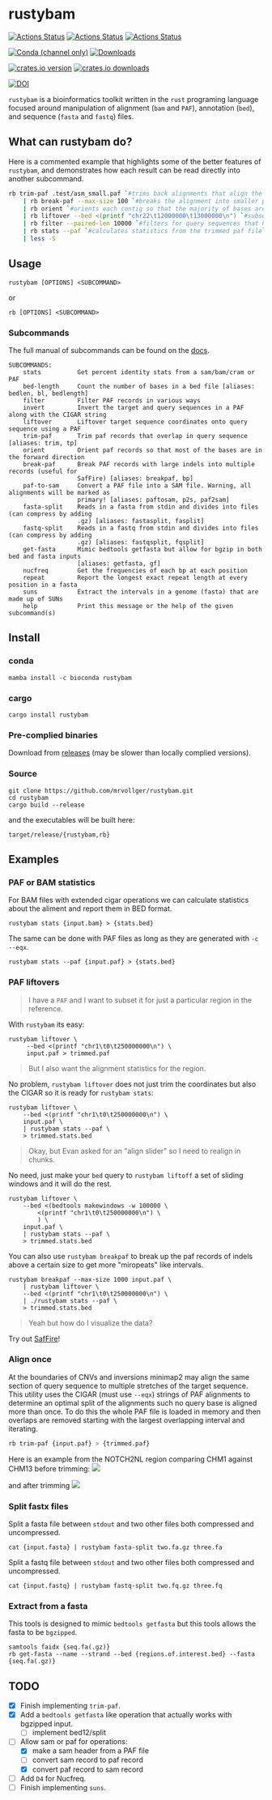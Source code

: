 # rustybam

[![Actions Status](https://github.com/mrvollger/rustybam/workflows/Test%20and%20Build/badge.svg)](https://github.com/mrvollger/rustybam/actions)
[![Actions Status](https://github.com/mrvollger/rustybam/workflows/Formatting/badge.svg)](https://github.com/mrvollger/rustybam/actions)
[![Actions Status](https://github.com/mrvollger/rustybam/workflows/Clippy/badge.svg)](https://github.com/mrvollger/rustybam/actions)

[![Conda (channel only)](https://img.shields.io/conda/vn/bioconda/rustybam?color=green)](https://anaconda.org/bioconda/rustybam)
[![Downloads](https://img.shields.io/conda/dn/bioconda/rustybam?color=green)](https://anaconda.org/bioconda/rustybam)

[![crates.io version](https://img.shields.io/crates/v/rustybam)](https://crates.io/crates/rustybam)
[![crates.io downloads](https://img.shields.io/crates/d/rustybam?color=orange&label=downloads)](https://crates.io/crates/rustybam)

[![DOI](https://zenodo.org/badge/351639424.svg)](https://zenodo.org/badge/latestdoi/351639424)

`rustybam` is a bioinformatics toolkit written in the `rust` programing language focused around manipulation of alignment (`bam` and `PAF`), annotation (`bed`), and sequence (`fasta` and `fastq`) files.

## What can rustybam do?

Here is a commented example that highlights some of the better features of `rustybam`, and demonstrates how each result can be read directly into another subcommand.

```bash
rb trim-paf .test/asm_small.paf `#trims back alignments that align the same query sequence more than once` \
    | rb break-paf --max-size 100 `#breaks the alignment into smaller pieces on indels of 100 bases or more` \
    | rb orient `#orients each contig so that the majority of bases are forward aligned` \
    | rb liftover --bed <(printf "chr22\t12000000\t13000000\n") `#subsets and trims the alignment to 1 Mbp of chr22.` \
    | rb filter --paired-len 10000 `#filters for query sequences that have at least 10,000 bases aligned to a target across all alignments.` \
    | rb stats --paf `#calculates statistics from the trimmed paf file` \
    | less -S
```

## Usage

```shell
rustybam [OPTIONS] <SUBCOMMAND>
```

or

```shell
rb [OPTIONS] <SUBCOMMAND>
```

### Subcommands

The full manual of subcommands can be found on the [docs](https://docs.rs/rustybam/latest/rustybam/cli/enum.Commands.html).

```shell
SUBCOMMANDS:
    stats          Get percent identity stats from a sam/bam/cram or PAF
    bed-length     Count the number of bases in a bed file [aliases: bedlen, bl, bedlength]
    filter         Filter PAF records in various ways
    invert         Invert the target and query sequences in a PAF along with the CIGAR string
    liftover       Liftover target sequence coordinates onto query sequence using a PAF
    trim-paf       Trim paf records that overlap in query sequence [aliases: trim, tp]
    orient         Orient paf records so that most of the bases are in the forward direction
    break-paf      Break PAF records with large indels into multiple records (useful for
                   SafFire) [aliases: breakpaf, bp]
    paf-to-sam     Convert a PAF file into a SAM file. Warning, all alignments will be marked as
                   primary! [aliases: paftosam, p2s, paf2sam]
    fasta-split    Reads in a fasta from stdin and divides into files (can compress by adding
                   .gz) [aliases: fastasplit, fasplit]
    fastq-split    Reads in a fastq from stdin and divides into files (can compress by adding
                   .gz) [aliases: fastqsplit, fqsplit]
    get-fasta      Mimic bedtools getfasta but allow for bgzip in both bed and fasta inputs
                   [aliases: getfasta, gf]
    nucfreq        Get the frequencies of each bp at each position
    repeat         Report the longest exact repeat length at every position in a fasta
    suns           Extract the intervals in a genome (fasta) that are made up of SUNs
    help           Print this message or the help of the given subcommand(s)
```

## Install

### conda

```shell
mamba install -c bioconda rustybam
```

### cargo

```shell
cargo install rustybam
```

### Pre-complied binaries

Download from [releases](https://github.com/mrvollger/rustybam/releases) (may be slower than locally complied versions).

### Source

```shell
git clone https://github.com/mrvollger/rustybam.git
cd rustybam
cargo build --release
```

and the executables will be built here:

```shell
target/release/{rustybam,rb}
```

## Examples

### PAF or BAM statistics

For BAM files with extended cigar operations we can calculate statistics about the aliment and report them in BED format.

```shell
rustybam stats {input.bam} > {stats.bed}
```

The same can be done with PAF files as long as they are generated with `-c --eqx`.

```shell
rustybam stats --paf {input.paf} > {stats.bed}
```

### PAF liftovers

> I have a `PAF` and I want to subset it for just a particular region in the reference.

With `rustybam` its easy:

```shell
rustybam liftover \
     --bed <(printf "chr1\t0\t250000000\n") \
     input.paf > trimmed.paf
```

> But I also want the alignment statistics for the region.

No problem, `rustybam liftover` does not just trim the coordinates but also the CIGAR
so it is ready for `rustybam stats`:

```shell
rustybam liftover \
    --bed <(printf "chr1\t0\t250000000\n") \
    input.paf \
    | rustybam stats --paf \
    > trimmed.stats.bed
```

> Okay, but Evan asked for an "align slider" so I need to realign in chunks.

No need, just make your `bed` query to `rustybam liftoff` a set of sliding windows
and it will do the rest.

```shell
rustybam liftover \
    --bed <(bedtools makewindows -w 100000 \
        <(printf "chr1\t0\t250000000\n") \
        ) \
    input.paf \
    | rustybam stats --paf \
    > trimmed.stats.bed
```

You can also use `rustybam breakpaf` to break up the paf records of indels above a certain size to
get more "miropeats" like intervals.

```shell
rustybam breakpaf --max-size 1000 input.paf \
    | rustybam liftover \
    --bed <(printf "chr1\t0\t250000000\n") \
    | ./rustybam stats --paf \
    > trimmed.stats.bed
```

> Yeah but how do I visualize the data?

Try out
[SafFire](https://mrvollger.github.io/SafFire/)!

### Align once

At the boundaries of CNVs and inversions minimap2 may align the same section of query sequence to multiple stretches of the target sequence. This utility uses the CIGAR (must use `--eqx`) strings of PAF alignments to determine an optimal split of the alignments such no query base is aligned more than once. To do this the whole PAF file is loaded in memory and then overlaps are removed starting with the largest overlapping interval and iterating.

```bash
rb trim-paf {input.paf} > {trimmed.paf}
```

Here is an example from the NOTCH2NL region comparing CHM1 against CHM13 before trimming:
![](images/no-trim.svg)

and after trimming
![](images/trim.svg)

### Split fastx files

Split a fasta file between `stdout` and two other files both compressed and uncompressed.

```shell
cat {input.fasta} | rustybam fasta-split two.fa.gz three.fa
```

Split a fastq file between `stdout` and two other files both compressed and uncompressed.

```shell
cat {input.fastq} | rustybam fastq-split two.fq.gz three.fq
```

### Extract from a fasta

This tools is designed to mimic `bedtools getfasta` but this tools allows the fasta to be `bgzipped`.

```shell
samtools faidx {seq.fa(.gz)}
rb get-fasta --name --strand --bed {regions.of.interest.bed} --fasta {seq.fa(.gz)}
```

## TODO

- [x] Finish implementing `trim-paf`.
- [x] Add a `bedtools getfasta` like operation that actually works with bgzipped input.
  - [ ] implement bed12/split
- [ ] Allow sam or paf for operations:
  - [x] make a sam header from a PAF file
  - [ ] convert sam record to paf record
  - [x] convert paf record to sam record
- [ ] Add `D4` for Nucfreq.
- [ ] Finish implementing `suns`.
